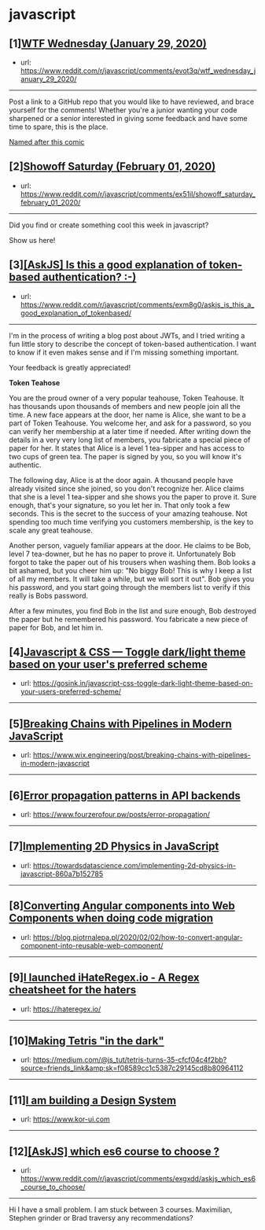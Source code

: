 # javascript
## [1][WTF Wednesday (January 29, 2020)](https://www.reddit.com/r/javascript/comments/evot3q/wtf_wednesday_january_29_2020/)
- url: https://www.reddit.com/r/javascript/comments/evot3q/wtf_wednesday_january_29_2020/
---
Post a link to a GitHub repo that you would like to have reviewed, and brace yourself for the comments!
Whether you're a junior wanting your code sharpened or a senior interested in giving some feedback and have some time to spare, 
this is the place.

[Named after this comic](https://davidwalsh.name/demo/code-review.png)
## [2][Showoff Saturday (February 01, 2020)](https://www.reddit.com/r/javascript/comments/ex51il/showoff_saturday_february_01_2020/)
- url: https://www.reddit.com/r/javascript/comments/ex51il/showoff_saturday_february_01_2020/
---
Did you find or create something cool this week in javascript? 

Show us here!
## [3][[AskJS] Is this a good explanation of token-based authentication? :-)](https://www.reddit.com/r/javascript/comments/exm8g0/askjs_is_this_a_good_explanation_of_tokenbased/)
- url: https://www.reddit.com/r/javascript/comments/exm8g0/askjs_is_this_a_good_explanation_of_tokenbased/
---
I'm in the process of writing a blog post about JWTs, and I tried writing a fun little story to describe the concept of token-based authentication. I want to know if it even makes sense and if I'm missing something important.

Your feedback is greatly appreciated!

**Token Teahose**

You are the proud owner of a very popular teahouse, Token Teahouse. It has thousands upon thousands of members and new people join all the time.
A new face appears at the door, her name is Alice, she want to be a part of Token Teahouse.
You welcome her, and ask for a password, so you can verify her membership at a later time if needed.
After writing down the details in a very very long list of members, you fabricate a special piece of paper for her. It states that Alice is a level 1 tea-sipper and has access to two cups of green tea. The paper is signed by you, so you will know it's authentic.

The following day, Alice is at the door again. A thousand people have already visited since she joined, so you don't recognize her.
Alice claims that she is a level 1 tea-sipper and she shows you the paper to prove it. Sure enough, that's your signature, so you let her in. That only took a few seconds. This is the secret to the success of your amazing teahouse.
Not spending too much time verifying you customers membership, is the key to scale any great teahouse.

Another person, vaguely familiar appears at the door. He claims to be Bob, level 7 tea-downer, but he has no paper to prove it.
Unfortunately Bob forgot to take the paper out of his trousers when washing them. Bob looks a bit ashamed, but you cheer him up: "No biggy Bob! This is why I keep a list of all my members. It will take a while, but we will sort it out". Bob gives you his password, and you start going through the members list to verify if this really is Bobs password.

After a few minutes, you find Bob in the list and sure enough, Bob destroyed the paper but he remembered his password.
You fabricate a new piece of paper for Bob, and let him in.
## [4][Javascript &amp; CSS — Toggle dark/light theme based on your user's preferred scheme](https://www.reddit.com/r/javascript/comments/ex7tp9/javascript_css_toggle_darklight_theme_based_on/)
- url: https://gosink.in/javascript-css-toggle-dark-light-theme-based-on-your-users-preferred-scheme/
---

## [5][Breaking Chains with Pipelines in Modern JavaScript](https://www.reddit.com/r/javascript/comments/exl521/breaking_chains_with_pipelines_in_modern/)
- url: https://www.wix.engineering/post/breaking-chains-with-pipelines-in-modern-javascript
---

## [6][Error propagation patterns in API backends](https://www.reddit.com/r/javascript/comments/exh2lc/error_propagation_patterns_in_api_backends/)
- url: https://www.fourzerofour.pw/posts/error-propagation/
---

## [7][Implementing 2D Physics in JavaScript](https://www.reddit.com/r/javascript/comments/ex6ydc/implementing_2d_physics_in_javascript/)
- url: https://towardsdatascience.com/implementing-2d-physics-in-javascript-860a7b152785
---

## [8][Converting Angular components into Web Components when doing code migration](https://www.reddit.com/r/javascript/comments/exo5o6/converting_angular_components_into_web_components/)
- url: https://blog.piotrnalepa.pl/2020/02/02/how-to-convert-angular-component-into-reusable-web-component/
---

## [9][I launched iHateRegex.io - A Regex cheatsheet for the haters](https://www.reddit.com/r/javascript/comments/ewsc5y/i_launched_ihateregexio_a_regex_cheatsheet_for/)
- url: https://ihateregex.io/
---

## [10][Making Tetris "in the dark"](https://www.reddit.com/r/javascript/comments/exalx8/making_tetris_in_the_dark/)
- url: https://medium.com/@js_tut/tetris-turns-35-cfcf04c4f2bb?source=friends_link&amp;sk=f08589cc1c5387c29145cd8b80964112
---

## [11][I am building a Design System](https://www.reddit.com/r/javascript/comments/exis33/i_am_building_a_design_system/)
- url: https://www.kor-ui.com
---

## [12][[AskJS] which es6 course to choose ?](https://www.reddit.com/r/javascript/comments/exgxdd/askjs_which_es6_course_to_choose/)
- url: https://www.reddit.com/r/javascript/comments/exgxdd/askjs_which_es6_course_to_choose/
---
Hi I have a small problem. I am stuck between 3 courses. Maximilian, Stephen grinder or Brad traversy any recommendations?
